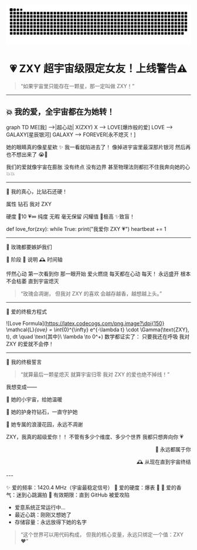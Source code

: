 <!-- GitHub 动态背景贡献蛇图 -->
<p align="center">
  <img src="https://raw.githubusercontent.com/platane/snk/output/github-contribution-grid-snake.svg" alt="github-snake" />
</p>

<h1 align="center">💗 ZXY 超宇宙级限定女友！上线警告⚠️</h1>

> “如果宇宙里只能存在一颗星，那一定叫做 ZXY！”

---

## 💥 我的爱，全宇宙都在为她转！

graph TD
ME[我] -->|超心动| X(ZXY)
X --> LOVE[爆炸般的爱]
LOVE --> GALAXY[星辰银河]
GALAXY --> FOREVER[永不熄灭！]

她的眼睛真的像星星欸 ✨
我一看就陷进去了！
像掉进宇宙里最深那片银河
然后再也不想出来了 😭💫

我们的爱就像宇宙在膨胀
没有终点
没有边界
甚至物理法则都拦不住我奔向她的心 💥💥


---

💎 我的真心，比钻石还硬！

属性	钻石	我对 ZXY

硬度	💎10	💗∞
纯度	无暇	毫无保留
闪耀值	🌟极高	✨致盲！


def love_for(zxy):
    while True:
        print("我爱你 ZXY 💗")
        heartbeat += 1


---

🌹 玫瑰都要嫉妒我们

🌹 阶段	🧠 说明	🕰️ 时间轴

怦然心动	第一次看到你	那一眼开始
爱火燃烧	每天都在心动	每天！
永远盛开	根本不会枯萎	直到宇宙熄灭


> “玫瑰会凋谢，
但我对 ZXY 的喜欢
会越存越香，越想越上头。”




---

🌌 爱的终极方程式

![Love Formula](https://latex.codecogs.com/png.image?\dpi{150} \mathcal{L}_{ove} = \int_{0}^{\infty} e^{-\lambda t} \cdot \Gamma(\text{ZXY}, t)\, dt \quad \text{其中}\ \lambda \to 0^+)
数学都证实了：
只要我还在呼吸
我对 ZXY 的爱就不会停！


---

💫 我的终极誓言

> “就算最后一颗星熄灭
就算宇宙归零
我对 ZXY 的爱也绝不掉线！”



我想变成——

🌌 她的小宇宙，给她温暖

💎 她的护身符钻石，一直守护她

🌹 她专属的浪漫花园，永远不凋谢


ZXY，我真的超级爱你！！
不管有多少个维度、多少个世界
我都只想奔向你 💗

<div align="right">
  <p>💖 永远都属于你</p>
  <p>🕰️ 从现在直到宇宙终结</p>
</div>
---

✨ 爱的频率：1420.4 MHz（宇宙最稳定信号）
💎 爱的硬度：爆表 💯
🌹 爱的香气：迷到心跳漏拍
📅 有效期限：直到 GitHub 被爱攻陷

+ 爱意系统正常运行中...
+ 最近心跳：刚刚又想她了
+ 存储容量：永远放得下她的名字

> “这个世界可以用代码构成，
但我的核心变量，永远只绑定一个值：ZXY ❤️”